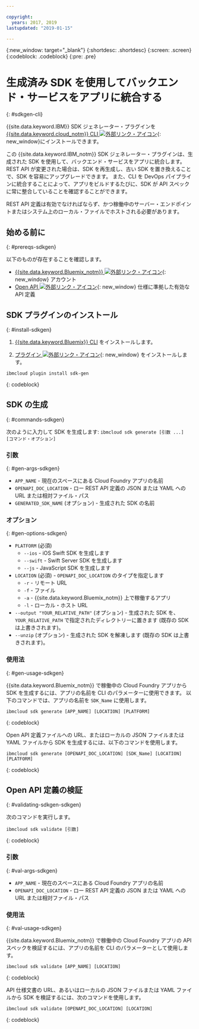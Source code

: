 ```yaml
---

copyright:
  years: 2017, 2019
lastupdated: "2019-01-15"

---
```


{:new_window: target="_blank"}
{:shortdesc: .shortdesc}
{:screen: .screen}
{:codeblock: .codeblock}
{:pre: .pre}

# 生成済み SDK を使用してバックエンド・サービスをアプリに統合する
{: #sdkgen-cli}

{{site.data.keyword.IBM}} SDK ジェネレーター・プラグインを [{{site.data.keyword.cloud_notm}} CLI ![外部リンク・アイコン](../../icons/launch-glyph.svg "外部リンク・アイコン")](/docs/cli/index.html){: new_window}にインストールできます。

この {{site.data.keyword.IBM_notm}} SDK ジェネレーター・プラグインは、生成された SDK を使用して、バックエンド・サービスをアプリに統合します。 REST API が変更された場合は、SDK を再生成し、古い SDK を置き換えることで、SDK を容易にアップグレードできます。 また、CLI を DevOps パイプラインに統合することによって、アプリをビルドするたびに、SDK が API スペックに常に整合していることを確認することができます。

REST API 定義は有効でなければならず、かつ稼働中のサーバー・エンドポイントまたはシステム上のローカル・ファイルでホストされる必要があります。

## 始める前に
{: #prereqs-sdkgen}

以下のものが存在することを確認します。

* [{{site.data.keyword.Bluemix_notm}} ![外部リンク・アイコン](../../icons/launch-glyph.svg "外部リンク・アイコン")](http://cloud.ibm.com){: new_window} アカウント
* [Open API ![外部リンク・アイコン](../../icons/launch-glyph.svg "外部リンク・アイコン")](https://www.openapis.org/){: new_window} 仕様に準拠した有効な API 定義

## SDK プラグインのインストール
{: #install-sdkgen}

1. [{{site.data.keyword.Bluemix}} CLI](/docs/cli/reference/bluemix_cli/get_started.html) をインストールします。

2. [プラグイン ![外部リンク・アイコン](../../icons/launch-glyph.svg "外部リンク・アイコン")](/docs/cli/index.html#install_plug-in){: new_window} をインストールします。

  ```
  ibmcloud plugin install sdk-gen
  ```
  {: codeblock}

## SDK の生成
{: #commands-sdkgen}

次のように入力して SDK を生成します: `ibmcloud sdk generate [引数 ...] [コマンド・オプション]`

### 引数
{: #gen-args-sdkgen}

* `APP_NAME` - 現在のスペースにある Cloud Foundry アプリの名前
* `OPENAPI_DOC_LOCATION` - ロー REST API 定義の JSON または YAML への URL または相対ファイル・パス
* `GENERATED_SDK_NAME` (オプション) - 生成された SDK の名前

### オプション
{: #gen-options-sdkgen}

* `PLATFORM` (必須)
   * `--ios` - iOS Swift SDK を生成します
   * `--swift` - Swift Server SDK を生成します
   * `--js` - JavaScript SDK を生成します
* `LOCATION` (必須) - `OPENAPI_DOC_LOCATION` のタイプを指定します
   * `-r` - リモート URL
   * `-f` - ファイル
   * `-a` - {{site.data.keyword.Bluemix_notm}} 上で稼働するアプリ
   * `-l` - ローカル・ホスト URL
* `--output "YOUR_RELATIVE_PATH"` (オプション) - 生成された SDK を、`YOUR_RELATIVE_PATH` で指定されたディレクトリーに置きます (既存の SDK は上書きされます)。
* `--unzip` (オプション) - 生成された SDK を解凍します (既存の SDK は上書きされます)。

### 使用法
{: #gen-usage-sdkgen}

{{site.data.keyword.Bluemix_notm}} で稼働中の Cloud Foundry アプリから SDK を生成するには、アプリの名前を CLI のパラメーターに使用できます。 以下のコマンドでは、アプリの名前を `SDK_Name` に使用します。

```
ibmcloud sdk generate [APP_NAME] [LOCATION] [PLATFORM]
```
{: codeblock}

Open API 定義ファイルへの URL、またはローカルの JSON ファイルまたは YAML ファイルから SDK を生成するには、以下のコマンドを使用します。

```
ibmcloud sdk generate [OPENAPI_DOC_LOCATION] [SDK_Name] [LOCATION] [PLATFORM]
```
{: codeblock}

## Open API 定義の検証
{: #validating-sdkgen-sdkgen}

次のコマンドを実行します。
```
ibmcloud sdk validate [引数]
```
{: codeblock}

### 引数
{: #val-args-sdkgen}

* `APP_NAME` - 現在のスペースにある Cloud Foundry アプリの名前
* `OPENAPI_DOC_LOCATION` - ロー REST API 定義の JSON または YAML への URL または相対ファイル・パス

### 使用法
{: #val-usage-sdkgen}

{{site.data.keyword.Bluemix_notm}} で稼働中の Cloud Foundry アプリの API スペックを検証するには、アプリの名前を CLI のパラメーターとして使用します。
```
ibmcloud sdk validate [APP_NAME] [LOCATION]
```
{: codeblock}

API 仕様文書の URL、あるいはローカルの JSON ファイルまたは YAML ファイルから SDK を検証するには、次のコマンドを使用します。
```
ibmcloud sdk validate [OPENAPI_DOC_LOCATION] [LOCATION]
```
{: codeblock}
